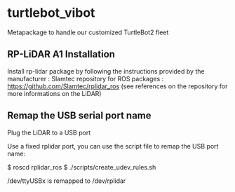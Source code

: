 # turtlebot_vibot
Metapackage to handle our customized TurtleBot2 fleet

## RP-LiDAR A1 Installation
Install rp-lidar package by following the instructions provided by the manufacturer :
Slamtec repository for ROS packages : https://github.com/Slamtec/rplidar_ros
(see references on the repository for more informations on the LiDAR)

## Remap the USB serial port name
Plug the LiDAR to a USB port

Use a fixed rplidar port, you can use the script file to remap the USB port name:
  
  $ roscd rplidar_ros
  $ ./scripts/create_udev_rules.sh
  
  /dev/ttyUSBx is remapped to /dev/rplidar
 
 
